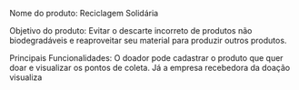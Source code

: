 Nome do produto:
Reciclagem Solidária

Objetivo do produto:
Evitar o descarte incorreto de produtos não biodegradáveis e reaproveitar seu material para produzir outros produtos.

Principais Funcionalidades:
O doador pode cadastrar o produto que quer doar e visualizar os pontos de coleta. Já a empresa recebedora da doação visualiza